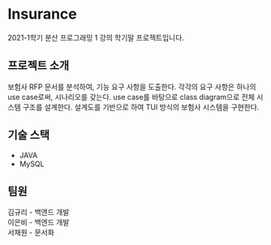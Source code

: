 # Insurance

2021-1학기 분산 프로그래밍 1 강의 학기말 프로젝트입니다.

## 프로젝트 소개
보험사 RFP 문서를 분석하여, 기능 요구 사항을 도출한다. 
각각의 요구 사항은  하나의 use case로써, 시나리오를 갖는다.
use case를 바탕으로 class diagram으로 전체 시스템 구조를 설계한다.
설계도를 기반으로 하여 TUI 방식의 보험사 시스템을 구현한다.

## 기술 스택
* JAVA
* MySQL

## 팀원

김규리 - 백엔드 개발 <br/>
이은비 - 백엔드 개발 <br/>
서채원 - 문서화
